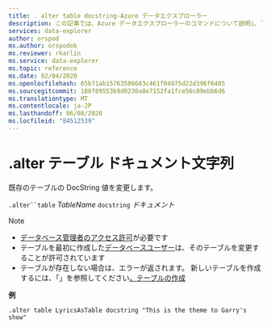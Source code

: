 ```yaml
---
title: . alter table docstring-Azure データエクスプローラー
description: この記事では、Azure データエクスプローラーのコマンドについて説明し `.alter table docstring` ます。
services: data-explorer
author: orspod
ms.author: orspodek
ms.reviewer: rkarlin
ms.service: data-explorer
ms.topic: reference
ms.date: 02/04/2020
ms.openlocfilehash: 65b71ab15763506683c461f04975d22d396f6405
ms.sourcegitcommit: 188f89553b9d0230a8e7152fa1fce56c09ebb6d6
ms.translationtype: MT
ms.contentlocale: ja-JP
ms.lasthandoff: 06/08/2020
ms.locfileid: "84512539"
---
```

# <a name="alter-table-docstring"></a>.alter テーブル ドキュメント文字列

既存のテーブルの DocString 値を変更します。

`.alter``table` *TableName* `docstring` *ドキュメント*

> [!NOTE]
> * [データベース管理者のアクセス許可](../management/access-control/role-based-authorization.md)が必要です
> * テーブルを最初に作成した[データベースユーザー](../management/access-control/role-based-authorization.md)は、そのテーブルを変更することが許可されています
> * テーブルが存在しない場合は、エラーが返されます。 新しいテーブルを作成するには、「」を参照してください[。テーブルの作成](create-table-command.md)

**例** 

```kusto
.alter table LyricsAsTable docstring "This is the theme to Garry's show"
```
 

